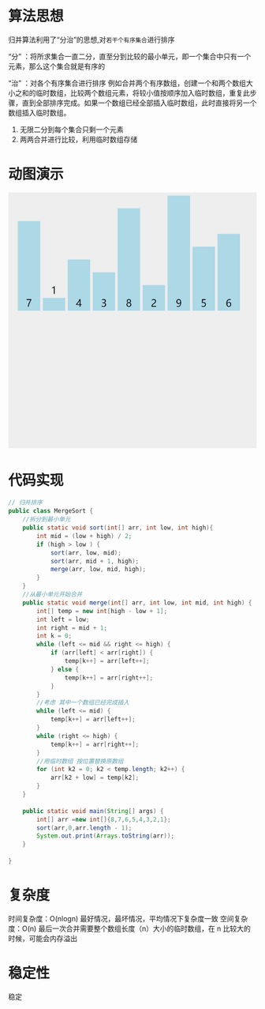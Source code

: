 #  算法思想

归并算法利用了“分治”的思想,对`若干个有序集合`进行排序

“分” ：将所求集合一直二分，直至分到比较的最小单元，即一个集合中只有一个元素，那么这个集合就是有序的

“治” ：对各个有序集合进行排序    例如合并两个有序数组，创建一个和两个数组大小之和的临时数组，比较两个数组元素，将较小值按顺序加入临时数组，重复此步骤，直到全部排序完成。如果一个数组已经全部插入临时数组，此时直接将另一个数组插入临时数组。

1. 无限二分到每个集合只剩一个元素
2. 两两合并进行比较，利用临时数组存储

#  动图演示

![归并排序](../img/归并排序.gif)

#  代码实现

```java
// 归并排序
public class MergeSort {
    //拆分到最小单元
    public static void sort(int[] arr, int low, int high){
        int mid = (low + high) / 2;
        if (high > low ) {
            sort(arr, low, mid);
            sort(arr, mid + 1, high);
            merge(arr, low, mid, high);
        }
    }
    //从最小单元开始合并
    public static void merge(int[] arr, int low, int mid, int high) {
        int[] temp = new int[high - low + 1];
        int left = low;
        int right = mid + 1;
        int k = 0;
        while (left <= mid && right <= high) {
            if (arr[left] < arr[right]) {
                temp[k++] = arr[left++];
            } else {
                temp[k++] = arr[right++];
            }
        }
        //考虑 其中一个数组已经完成插入
        while (left <= mid) {
            temp[k++] = arr[left++];
        }
        while (right <= high) {
            temp[k++] = arr[right++];
        }
        //用临时数组 按位置替换原数组
        for (int k2 = 0; k2 < temp.length; k2++) {
            arr[k2 + low] = temp[k2];
        }
    }

    public static void main(String[] args) {
        int[] arr =new int[]{8,7,6,5,4,3,2,1};
        sort(arr,0,arr.length - 1);
        System.out.print(Arrays.toString(arr));
    }

}
```

#  复杂度

时间复杂度：O(nlogn)   最好情况，最坏情况，平均情况下复杂度一致
空间复杂度：O(n)     最后一次合并需要整个数组长度（n）大小的临时数组，在 n 比较大的时候，可能会内存溢出


#  稳定性

稳定
